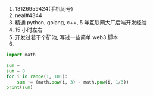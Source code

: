 1. 13126959424(手机同号)
2. neal#4344
3. 精通 python, golang, c++, 5 年互联网大厂后端开发经验
4. 15 小时左右
5. 开发过若干个矿池, 写过一些简单 web3 脚本
6. 
```python
import math

sum = 
sum = 0
for i in range(1, 101):
	sum += (math.pow(i, 3) - math.pow(i, 1/3))
print(sum)
```
